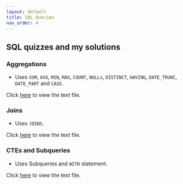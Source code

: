 ```yaml
---
layout: default
title: SQL Queries
nav_order: 4
---
```


## SQL quizzes and my solutions

### Aggregations

* Uses `SUM`, `AVG`, `MIN`, `MAX`, `COUNT`, `NULLs`, `DISTINCT`, `HAVING`, `DATE_TRUNC`, `DATE_PART` and `CASE`.

Click [here](aggregations.txt) to view the text file.

### Joins

* Uses `JOINS`.

Click [here](joins.txt) to view the text file.

### CTEs and Subqueries

* Uses Subqueries and `WITH` statement.

Click [here](cte_and_subqueries.txt) to view the text file.
